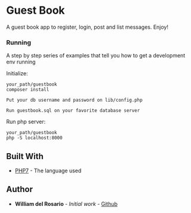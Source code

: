 # Guest Book

A guest book app to register, login, post and list messages. Enjoy!

### Running

A step by step series of examples that tell you how to get a development env running

Initialize:

```
your_path/guestbook
composer install
```

```Put your db username and password on lib/config.php```

```Run guestbook.sql on your favorite database server```


Run php server:

```
your_path/guestbook
php -S localhost:8000
```

## Built With

* [PHP7](http://php.net/manual/en/migration70.new-features.php) - The language used


## Author

* **William del Rosario** - *Initial work* - [Github](https://github.com/william251082)

